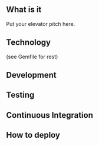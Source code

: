 ## What is it

Put your elevator pitch here.


## Technology
(see Gemfile for rest)


## Development


## Testing


## Continuous Integration


## How to deploy

